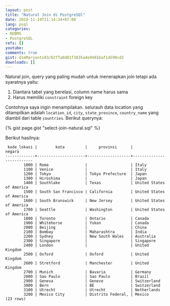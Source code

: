 ```yaml
---
layout: post
title: "Natural Join di PostgreSQl"
date: 2018-11-19T21:14:34+07:00
lang: psql
categories:
- RDBMS
- PostgreSQL
refs: []
youtube: 
comments: true
gist: dimMaryanto93/62ffa0d81f3835a4e9401baf14590cd2
downloads: []
---
```


Natural join, query yang paling mudah untuk menerapkan join tetapi ada syaratnya yaitu:

1. Diantara tabel yang berelasi, column name harus sama
2. Harus memiliki `constraint` foreign key

Contohnya saya ingin menampilakan. selurauh data location  yang ditampilkan adalah `location_id`, `city`, `state_province`, `country_name` yang diambil dari table `countries`. Berikut querynya:

{% gist page.gist "select-join-natural.sql" %}

Berikut hasilnya:

```postgresql-console
 kode_lokasi |        kota         |     provinsi      |          negara          
-------------+---------------------+-------------------+--------------------------
        1000 | Roma                |                   | Italy
        1100 | Venice              |                   | Italy
        1200 | Tokyo               | Tokyo Prefecture  | Japan
        1300 | Hiroshima           |                   | Japan
        1400 | Southlake           | Texas             | United States of America
        1500 | South San Francisco | California        | United States of America
        1600 | South Brunswick     | New Jersey        | United States of America
        1700 | Seattle             | Washington        | United States of America
        1800 | Toronto             | Ontario           | Canada
        1900 | Whitehorse          | Yukon             | Canada
        2000 | Beijing             |                   | China
        2100 | Bombay              | Maharashtra       | India
        2200 | Sydney              | New South Wales   | Australia
        2300 | Singapore           |                   | Singapore
        2400 | London              |                   | United Kingdom
        2500 | Oxford              | Oxford            | United Kingdom
        2600 | Stretford           | Manchester        | United Kingdom
        2700 | Munich              | Bavaria           | Germany
        2800 | Sao Paulo           | Sao Paulo         | Brazil
        2900 | Geneva              | Geneve            | Switzerland
        3000 | Bern                | BE                | Switzerland
        3100 | Utrecht             | Utrecht           | Netherlands
        3200 | Mexico City         | Distrito Federal, | Mexico
(23 rows)
```
